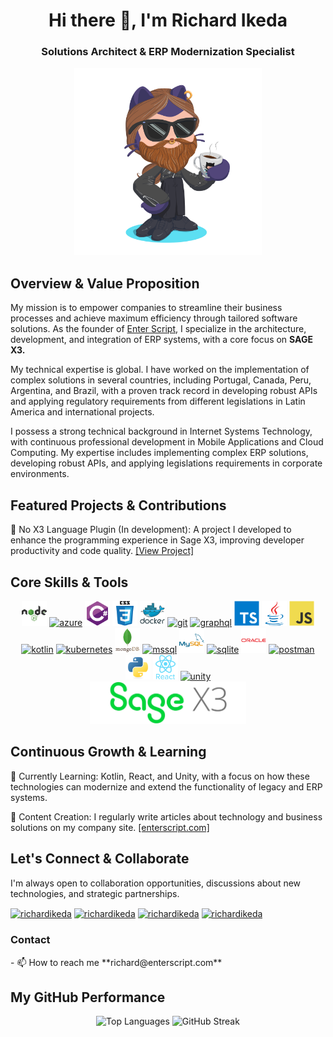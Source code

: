 <h1 align="center">Hi there 👋, I'm Richard Ikeda</h1>
<h3 align="center">Solutions Architect & ERP Modernization Specialist</h3>
<p align="center">
<img src="./octocat-1685940503132.png" alt="richardikeda"  width="300" />
</p>



<h2>Overview & Value Proposition</h2>

<p>My mission is to empower companies to streamline their business processes and achieve maximum efficiency through tailored software solutions. As the founder of <a href="https://enterscript.com/" target="_blank">Enter Script</a>, I specialize in the architecture, development, and integration of ERP systems, with a core focus on <b>SAGE X3.</b></p>
<p>My technical expertise is global. I have worked on the implementation of complex solutions in several countries, including Portugal, Canada, Peru, Argentina, and Brazil, with a proven track record in developing robust APIs and applying regulatory requirements from different legislations in Latin America and international projects.</p>
<p>I possess a strong technical background in Internet Systems Technology, with continuous professional development in Mobile Applications and Cloud Computing. My expertise includes implementing complex ERP solutions, developing robust APIs, and applying legislations requirements in corporate environments.</p>

<h2>Featured Projects & Contributions</h2>

🔭 No X3 Language Plugin (In development): A project I developed to enhance the programming experience in Sage X3, improving developer productivity and code quality. <a href="https://github.com/richardikeda/nox3-language-plugin" target="_blank">[View Project]</a>

<h2>Core Skills & Tools</h2>
<p align="center">
<a href="https://nodejs.org" target="_blank" rel="noreferrer"><img src="https://raw.githubusercontent.com/devicons/devicon/master/icons/nodejs/nodejs-original-wordmark.svg" alt="nodejs" width="40" height="40"/></a>
<a href="https://azure.microsoft.com/en-in/" target="_blank" rel="noreferrer"><img src="https://www.vectorlogo.zone/logos/microsoft_azure/microsoft_azure-icon.svg" alt="azure" width="40" height="40"/></a>
<a href="https://www.w3schools.com/cs/" target="_blank" rel="noreferrer"><img src="https://raw.githubusercontent.com/devicons/devicon/master/icons/csharp/csharp-original.svg" alt="csharp" width="40" height="40"/></a>
<a href="https://www.w3schools.com/css/" target="_blank" rel="noreferrer"><img src="https://raw.githubusercontent.com/devicons/devicon/master/icons/css3/css3-original-wordmark.svg" alt="css3" width="40" height="40"/></a>
<a href="https://www.docker.com/" target="_blank" rel="noreferrer"><img src="https://raw.githubusercontent.com/devicons/devicon/master/icons/docker/docker-original-wordmark.svg" alt="docker" width="40" height="40"/></a>
<a href="https://git-scm.com/" target="_blank" rel="noreferrer"><img src="https://www.vectorlogo.zone/logos/git-scm/git-scm-icon.svg" alt="git" width="40" height="40"/></a>
<a href="https://graphql.org" target="_blank" rel="noreferrer"><img src="https://www.vectorlogo.zone/logos/graphql/graphql-icon.svg" alt="graphql" width="40" height="40"/></a>
<a href="https://www.typescriptlang.org/" target="_blank" rel="noreferrer"><img src="https://raw.githubusercontent.com/devicons/devicon/master/icons/typescript/typescript-original.svg" alt="typescript" width="40" height="40"/></a>
<a href="https://www.java.com" target="_blank" rel="noreferrer"><img src="https://raw.githubusercontent.com/devicons/devicon/master/icons/java/java-original.svg" alt="java" width="40" height="40"/></a>
<a href="https://developer.mozilla.org/en-US/docs/Web/JavaScript" target="_blank" rel="noreferrer"><img src="https://raw.githubusercontent.com/devicons/devicon/master/icons/javascript/javascript-original.svg" alt="javascript" width="40" height="40"/></a>
<a href="https://kotlinlang.org" target="_blank" rel="noreferrer"><img src="https://www.vectorlogo.zone/logos/kotlinlang/kotlinlang-icon.svg" alt="kotlin" width="40" height="40"/></a>
<a href="https://kubernetes.io" target="_blank" rel="noreferrer"><img src="https://www.vectorlogo.zone/logos/kubernetes/kubernetes-icon.svg" alt="kubernetes" width="40" height="40"/></a>
<a href="https://www.mongodb.com/" target="_blank" rel="noreferrer"><img src="https://raw.githubusercontent.com/devicons/devicon/master/icons/mongodb/mongodb-original-wordmark.svg" alt="mongodb" width="40" height="40"/></a>
<a href="https://www.microsoft.com/en-us/sql-server" target="_blank" rel="noreferrer"><img src="https://www.svgrepo.com/show/303229/microsoft-sql-server-logo.svg" alt="mssql" width="40" height="40"/></a>
<a href="https://www.mysql.com/" target="_blank" rel="noreferrer"><img src="https://raw.githubusercontent.com/devicons/devicon/master/icons/mysql/mysql-original-wordmark.svg" alt="mysql" width="40" height="40"/></a>
<a href="https://www.sqlite.org/" target="_blank" rel="noreferrer"><img src="https://www.vectorlogo.zone/logos/sqlite/sqlite-icon.svg" alt="sqlite" width="40" height="40"/></a>
<a href="https://www.oracle.com/" target="_blank" rel="noreferrer">	<img src="https://raw.githubusercontent.com/devicons/devicon/master/icons/oracle/oracle-original.svg" alt="oracle" width="40" height="40"/></a>
<a href="https://postman.com" target="_blank" rel="noreferrer"><img src="https://www.vectorlogo.zone/logos/getpostman/getpostman-icon.svg" alt="postman" width="40" height="40"/></a>
<a href="https://www.python.org" target="_blank" rel="noreferrer"><img src="https://raw.githubusercontent.com/devicons/devicon/master/icons/python/python-original.svg" alt="python" width="40" height="40"/></a>
<a href="https://reactjs.org/" target="_blank" rel="noreferrer"><img src="https://raw.githubusercontent.com/devicons/devicon/master/icons/react/react-original-wordmark.svg" alt="react" width="40" height="40"/></a>
<a href="https://unity.com/" target="_blank" rel="noreferrer"><img src="https://www.vectorlogo.zone/logos/unity3d/unity3d-icon.svg" alt="unity" width="40" height="40"/></a><br/>
<a href="https://enterscript.com/sage-x3-a-solucao-completa-para-sua-empresa.html" target="_blank">	<img src="./sage-x3-logo_2023.png" alt="Sage X3 ERP about" width="250" /></a>
</p>


<h2>Continuous Growth & Learning</h2>
<p>🌱 Currently Learning: Kotlin, React, and Unity, with a focus on how these technologies can modernize and extend the functionality of legacy and ERP systems.</p>
<p>📝 Content Creation: I regularly write articles about technology and business solutions on my company site. <a href="https://enterscript.com" target="_blank">[enterscript.com]</a></p>

<h2>Let's Connect & Collaborate</h2>

<p>I'm always open to collaboration opportunities, discussions about new technologies, and strategic partnerships.</p>

<p align="left">
	<a href="https://twitter.com/richardikeda" target="blank"><img align="center" src="https://raw.githubusercontent.com/rahuldkjain/github-profile-readme-generator/master/src/images/icons/Social/twitter.svg" alt="richardikeda" height="30" width="40" /></a>
	<a href="https://linkedin.com/in/richardikeda" target="blank"><img align="center" src="https://raw.githubusercontent.com/rahuldkjain/github-profile-readme-generator/master/src/images/icons/Social/linked-in-alt.svg" alt="richardikeda" height="30" width="40" /></a>
	<a href="https://stackoverflow.com/users/3249373/richard-ikeda" target="blank"><img align="center" src="https://raw.githubusercontent.com/rahuldkjain/github-profile-readme-generator/master/src/images/icons/Social/stack-overflow.svg" alt="richardikeda" height="30" width="40" /></a>
	<!--a href="https://fb.com/richardikeda" target="blank"><img align="center" src="https://raw.githubusercontent.com/rahuldkjain/github-profile-readme-generator/master/src/images/icons/Social/facebook.svg" alt="richardikeda" height="30" width="40" /></a-->
	<a href="https://instagram.com/richardikeda" target="blank"><img align="center" src="https://raw.githubusercontent.com/rahuldkjain/github-profile-readme-generator/master/src/images/icons/Social/instagram.svg" alt="richardikeda" height="30" width="40" /></a>
	<!--a href="https://www.youtube.com/c/richardikeda" target="blank"><img align="center" src="https://raw.githubusercontent.com/rahuldkjain/github-profile-readme-generator/master/src/images/icons/Social/youtube.svg" alt="richardikeda" height="30" width="40" /></a-->
<h3>Contact</h3>
- 📫 How to reach me **richard@enterscript.com**

</p>
<h2>My GitHub Performance</h2>
<p align="center">
<img src="https://github-readme-stats.vercel.app/api/top-langs?username=richardikeda&show_icons=true&theme=dark&locale=en&layout=compact" alt="Top Languages" />
<img src="https://github-readme-streak-stats.herokuapp.com/?user=richardikeda&theme=dark" alt="GitHub Streak" />
</p>


  <!--div><p>&nbsp;<img align="center" src="https://github-readme-stats.vercel.app/api?username=richardikeda&show_icons=true&theme=dark&locale=en" alt="richardikeda" /><br></p></div>
  <div></div-->
